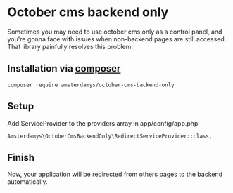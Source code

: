 # October cms backend only

Sometimes you may need to use october cms only as a control panel, 
and you're gonna face with issues when non-backend pages are still accessed.
That library painfully resolves this problem.

## Installation via [composer](https://getcomposer.org/)

`composer require amsterdamys/october-cms-backend-only`

## Setup

Add ServiceProvider to the providers array in app/config/app.php

`Amsterdamys\OctoberCmsBackendOnly\RedirectServiceProvider::class,`

## Finish

Now, your application will be redirected from others pages to the backend automatically.

